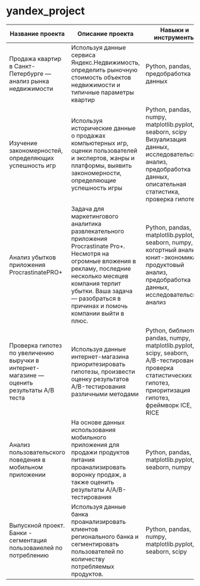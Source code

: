 # yandex_project
| Название проекта | Описание проекта | Навыки и инструменты |
| ---------------- | ---------------- | -------------------- |
| Продажа квартир в Санкт-Петербурге — анализ рынка недвижимости| Используя данные сервиса Яндекс.Недвижимость, определить рыночную стоимость объектов недвижимости и типичные параметры квартир | Python, pandas, предобработка данных |
| Изучение закономерностей, определяющих успешность игр |Используя исторические данные о продажах компьютерных игр, оценки пользователей и экспертов, жанры и платформы, выявить закономерности, определяющие успешность игры | Python, pandas, numpy, matplotlib.pyplot, seaborn, scipy Визуализация данных, исследовательский анализ, предобработка данных, описательная статистика, проверка гипотез |
| Анализ убытков приложения ProcrastinatePRO+ |Задача для маркетингового аналитика развлекательного приложения Procrastinate Pro+. Несмотря на огромные вложения в рекламу, последние несколько месяцев компания терпит убытки. Ваша задача — разобраться в причинах и помочь компании выйти в плюс.| Python, pandas, matplotlib.pyplot, seaborn, numpy, когортный анализ, юнит-экономика, продуктовый анализ, предобработка данных, исследовательский анализ |
| Проверка гипотез по увеличению выручки в интернет-магазине — оценить результаты A/B теста | Используя данные интернет-магазина приоритезировать гипотезы, произвести оценку результатов A/B-тестирования различными методами | Python, библиотеки pandas, numpy, matplotlib.pyplot, scipy, seaborn, A/B-тестирование, проверка статистических гипотез, приоритизация гипотез, фреймворк ICE, RICE |
| Анализ пользовательского поведения в мобильном приложении | На основе данных использования мобильного приложения для продажи продуктов питания проанализировать воронку продаж, а также оценить результаты A/A/B-тестирования | Python, pandas, matplotlib.pyplot, seaborn, numpy |
| Выпускной проект. Банки - сегментация пользоваиелей по потреблению | Используя данные банка проанализировать клиентов регионального банка и сегментировать пользователей по количеству потребляемых продуктов.| Python, pandas, numpy, matplotlib.pyplot, seaborn, scipy |
